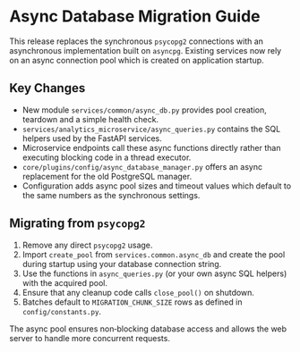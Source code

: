 # Async Database Migration Guide

This release replaces the synchronous `psycopg2` connections with
an asynchronous implementation built on `asyncpg`.
Existing services now rely on an async connection pool which is
created on application startup.

## Key Changes

- New module `services/common/async_db.py` provides pool creation,
  teardown and a simple health check.
- `services/analytics_microservice/async_queries.py` contains the
  SQL helpers used by the FastAPI services.
- Microservice endpoints call these async functions directly rather
  than executing blocking code in a thread executor.
- `core/plugins/config/async_database_manager.py` offers an async
  replacement for the old PostgreSQL manager.
- Configuration adds async pool sizes and timeout values which
  default to the same numbers as the synchronous settings.

## Migrating from `psycopg2`

1. Remove any direct `psycopg2` usage.
2. Import `create_pool` from `services.common.async_db` and create the
   pool during startup using your database connection string.
3. Use the functions in `async_queries.py` (or your own async SQL
   helpers) with the acquired pool.
4. Ensure that any cleanup code calls `close_pool()` on shutdown.
5. Batches default to `MIGRATION_CHUNK_SIZE` rows as defined in
   `config/constants.py`.

The async pool ensures non‑blocking database access and allows the
web server to handle more concurrent requests.
